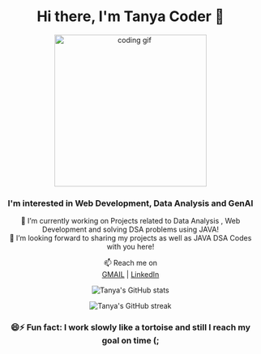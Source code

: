 <h1 align="center">Hi there, I'm Tanya Coder 👋</h1>

<p align="center">
  <p align="center">
  <img src="https://media.giphy.com/media/L1R1tvI9svkIWwpVYr/giphy.gif" alt="coding gif" width="300"/>
</p>
                                        
  
  
</p>

<h3 align="center">I'm interested in Web Development, Data Analysis and GenAI</h3>

<p align="center">
  🌱 I’m currently working on Projects related to Data Analysis , Web Development and solving DSA problems using JAVA!<br>
  💞️ I’m looking forward to sharing my projects as well as JAVA DSA Codes with you here!
</p>

<p align="center">
  📫 Reach me on <br>
  <a href="mailto:tanyacoder3@gmail.com">GMAIL</a> | 
  <a href="https://www.linkedin.com/in/andra-tulasi-lakshmi-tanya-6675b7277/">LinkedIn</a>
</p>

<p align="center">
  <img src="https://github-readme-stats.vercel.app/api?username=TanyaCoder-27&show_icons=true&theme=radical" alt="Tanya's GitHub stats" />
</p>

<p align="center">
  <img src="https://github-readme-streak-stats.herokuapp.com/?user=TanyaCoder-27&theme=radical" alt="Tanya's GitHub streak" />
</p>

<h3 align="center">😄⚡ Fun fact: I work slowly like a tortoise and still I reach my goal on time (;</h3>
                                        
  
  

<!---
TanyaCoder-27/TanyaCoder-27 is a ✨ special ✨ repository because its `README.md` (this file) appears on your GitHub profile.
You can click the Preview link to take a look at your changes.
--->

